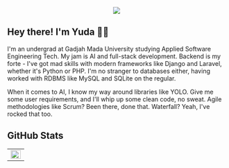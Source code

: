 <p align="center">
    <img src="https://github.com/halfrost/halfrost/blob/master/icons/header_white_.png">
</p>

<h2> Hey there! I'm Yuda 👋🏼</h2>

I'm an undergrad at Gadjah Mada University studying Applied Software Engineering Tech. My jam is AI and full-stack development. Backend is my forte - I've got mad skills with modern frameworks like Django and Laravel, whether it's Python or PHP. I'm no stranger to databases either, having worked with RDBMS like MySQL and SQLite on the regular.

When it comes to AI, I know my way around libraries like YOLO. Give me some user requirements, and I'll whip up some clean code, no sweat. Agile methodologies like Scrum? Been there, done that. Waterfall? Yeah, I've rocked that too.

## GitHub Stats

<table><tr>

<td valign="top" width="100%">

<img src="https://github-readme-stats.vercel.app/api/top-langs/?username=yudamhndra&hide_border=true&layout=compact&theme=dark&hide=css,scss,html,makefile&exclude_repo=website,anonychun.github.io" align="left" style="width: 100%" />

</td></tr></table>

<!--
**yudamhndra/yudamhndra** is a ✨ _special_ ✨ repository because its `README.md` (this file) appears on your GitHub profile.

Here are some ideas to get you started:

- 🔭 I’m currently working on ...
- 🌱 I’m currently learning ...
- 👯 I’m looking to collaborate on ...
- 🤔 I’m looking for help with ...
- 💬 Ask me about ...
- 📫 How to reach me: ...
- 😄 Pronouns: ...
- ⚡ Fun fact: ...
-->
